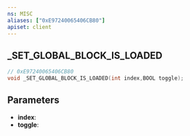 ```yaml
---
ns: MISC
aliases: ["0xE97240065406CB80"]
apiset: client
---
```

## _SET_GLOBAL_BLOCK_IS_LOADED

```c
// 0xE97240065406CB80
void _SET_GLOBAL_BLOCK_IS_LOADED(int index,BOOL toggle);
```


## Parameters
* **index**:
* **toggle**: